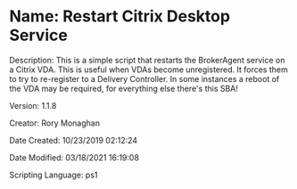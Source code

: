 ﻿# Name: Restart Citrix Desktop Service

Description: This is a simple script that restarts the BrokerAgent service on a Citrix VDA. This is useful when VDAs become unregistered. It forces them to try to re-register to a Delivery Controller. In some instances a reboot of the VDA may be required, for everything else there's this SBA!

Version: 1.1.8

Creator: Rory Monaghan

Date Created: 10/23/2019 02:12:24

Date Modified: 03/18/2021 16:19:08

Scripting Language: ps1

